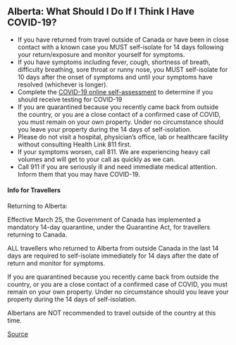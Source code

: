 ## Alberta: What Should I Do If I Think I Have COVID-19?

- If you have returned from travel outside of Canada or have been in close contact with a known case you MUST self-isolate for 14 days following your return/exposure and monitor yourself for symptoms.
- If you have symptoms including fever, cough, shortness of breath, difficulty breathing, sore throat or runny nose, you MUST self-isolate for 10 days after the onset of symptoms and until your symptoms have resolved (whichever is longer).
- Complete the [COVID-19 online self-assessment](https://myhealth.alberta.ca/Journey/COVID-19/Pages/COVID-Self-Assessment.aspx) to determine if you should receive testing for COVID-19
- If you are quarantined because you recently came back from outside the country, or you are a close contact of a confirmed case of COVID, you must remain on your own property. Under no circumstance should you leave your property during the 14 days of self-isolation.
- Please do not visit a hospital, physician’s office, lab or healthcare facility without consulting Health Link 811 first.
- If your symptoms worsen, call 811. We are experiencing heavy call volumes and will get to your call as quickly as we can.
- Call 911 if you are seriously ill and need immediate medical attention. Inform them that you may have COVID-19.

#### Info for Travellers

Returning to Alberta:

Effective March 25, the Government of Canada has implemented a mandatory 14-day quarantine, under the Quarantine Act, for travellers returning to Canada.

ALL travellers who returned to Alberta from outside Canada in the last 14 days are required to self-isolate immediately for 14 days after the date of return and monitor for symptoms.

If you are quarantined because you recently came back from outside the country, or you are a close contact of a confirmed case of COVID, you must remain on your own property. Under no circumstance should you leave your property during the 14 days of self-isolation.

Albertans are NOT recommended to travel outside of the country at this time.

[Source](https://www.albertahealthservices.ca/topics/Page16997.aspx)
